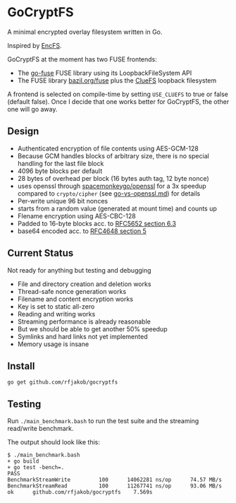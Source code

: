GoCryptFS
=========
A minimal encrypted overlay filesystem written in Go.

Inspired by [EncFS](https://github.com/vgough/encfs).

GoCryptFS at the moment has two FUSE frontends:

* The [go-fuse](https://github.com/hanwen/go-fuse) FUSE library using its
  LoopbackFileSystem API
* The FUSE library [bazil.org/fuse](https://github.com/bazil/fuse) plus the
  [ClueFS](https://github.com/airnandez/cluefs) loopback filesystem

A frontend is selected on compile-time by setting `USE_CLUEFS` to true or false
(default false).
Once I decide that one works better for GoCryptFS, the other one
will go away.

Design
------
* Authenticated encryption of file contents using AES-GCM-128
 * Because GCM handles blocks of arbitrary size, there is no special handling for the last file block
 * 4096 byte blocks per default
 * 28 bytes of overhead per block (16 bytes auth tag, 12 byte nonce)
 * uses openssl through [spacemonkeygo/openssl](https://github.com/spacemonkeygo/openssl)
   for a 3x speedup compared to `crypto/cipher` (see [go-vs-openssl.md](https://github.com/rfjakob/gocryptfs/blob/master/openssl_benchmark/go-vs-openssl.md)) for details
* Per-write unique 96 bit nonces
 * starts from a random value (generated at mount time) and counts up
* Flename encryption using AES-CBC-128
 * Padded to 16-byte blocks acc. to [RFC5652 section 6.3](https://tools.ietf.org/html/rfc5652#section-6.3)
 * base64 encoded acc. to [RFC4648 section 5](https://tools.ietf.org/html/rfc4648#section-5)

Current Status
--------------
Not ready for anything but testing and debugging

* File and directory creation and deletion works
* Thread-safe nonce generation works
* Filename and content encryption works
 * Key is set to static all-zero
* Reading and writing works
* Streaming performance is already reasonable
 * But we should be able to get another 50% speedup
* Symlinks and hard links not yet implemented
* Memory usage is insane

Install
-------

	go get github.com/rfjakob/gocryptfs

Testing
-------
Run `./main_benchmark.bash` to run the test suite and the streaming read/write
benchmark.

The output should look like this:

	$ ./main_benchmark.bash
	+ go build
	+ go test -bench=.
	PASS
	BenchmarkStreamWrite	     100	  14062281 ns/op	  74.57 MB/s
	BenchmarkStreamRead 	     100	  11267741 ns/op	  93.06 MB/s
	ok  	github.com/rfjakob/gocryptfs	7.569s
